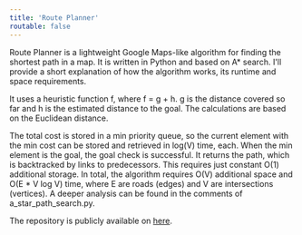 ```yaml
---
title: 'Route Planner'
routable: false
---
```


Route Planner is a lightweight Google Maps-like algorithm for finding the shortest path in a map. It is written in Python and based on A* search. I'll provide a short explanation of how the algorithm works, its runtime and space requirements.

It uses a heuristic function f, where f = g + h. g is the distance covered so far and h is the estimated distance to the goal. The calculations are based on the Euclidean distance.

The total cost is stored in a min priority queue, so the current element with the min cost can be stored and retrieved in log(V) time, each.
When the min element is the goal, the goal check is successful. It returns the path, which is backtracked by links to predecessors. This requires just constant O(1) additional storage. In total, the algorithm requires O(V) additional space and O(E * V log V) time, where E are roads (edges) and V are intersections (vertices). A deeper analysis can be found in the comments of a_star_path_search.py.

The repository is publicly available on [here](https://github.com/sjaindl/RoutePlanner).